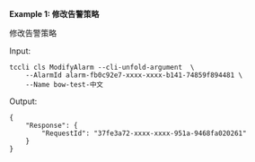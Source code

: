 **Example 1: 修改告警策略**

修改告警策略

Input: 

```
tccli cls ModifyAlarm --cli-unfold-argument  \
    --AlarmId alarm-fb0c92e7-xxxx-xxxx-b141-74859f894481 \
    --Name bow-test-中文
```

Output: 
```
{
    "Response": {
        "RequestId": "37fe3a72-xxxx-xxxx-951a-9468fa020261"
    }
}
```

